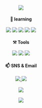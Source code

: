 <div align="center">
	<img src="https://github-production-user-asset-6210df.s3.amazonaws.com/109754988/266089994-9f58ae25-1db5-4263-b867-36e08f89aefb.jpg" />
</div>
<div align="center">
  	<h4>🌱 learning</h4>
	<img src="https://img.shields.io/badge/HTML5-E34F26?style=flat&logo=HTML5&logoColor=white" />
	<img src="https://img.shields.io/badge/Javascript-F7DF1E?style=flat&logo=Javascript&logoColor=white" />	
	<img src="https://img.shields.io/badge/CSS3-1572B6?style=flat&logo=CSS3&logoColor=white" />
	<img src="https://img.shields.io/badge/React-61DAFB?style=flat&logo=React&logoColor=white" />
	<img src="https://img.shields.io/badge/StyledComponents-DB7093?style=flat&logo=StyledComponents&logoColor=white" />
</div>

<div align="center">
	<h4>⚒️ Tools</h4>
	<img src="https://img.shields.io/badge/VisualStudioCode-007ACC?style=flat&logo=VisualStudioCode&logoColor=white" />
	<img src="https://img.shields.io/badge/Figma-F24E1E?style=flat&logo=Figma&logoColor=white" />
	<img src="https://img.shields.io/badge/github-181717?style=flat&logo=github&logoColor=white" />
</div>

<div align="center">
	<h4>📫 SNS & Email</h4>
	<a href="https://velog.io/@crg1050/" title="바로가기(새창)" target="_blank">
		<img src="https://img.shields.io/badge/Velog-20C997?style=flat&logo=Velog&logoColor=white" />
	</a>
	<a href="crg1050@gmail.com" title="바로가기(새창)" target="_blank">
		<img src="https://img.shields.io/badge/crg1050@gmail.com-EA4335?style=flat&logo=crg1050@gmail.com&logoColor=white" />
	</a>
</div>

<br>
<div align="center">
	<img src="https://github-readme-stats.vercel.app/api/top-langs/?username=jieun419&layout=compact"><br><br>
	<img src="https://github-readme-stats.vercel.app/api?username=jieun419&show_icons=true">
</div>


<!---
jieun419/jieun419 is a ✨ special ✨ repository because its `README.md` (this file) appears on your GitHub profile.
You can click the Preview link to take a look at your changes.
--->
